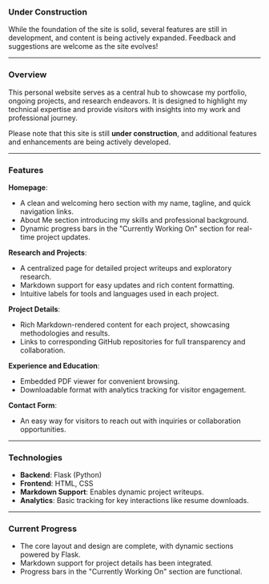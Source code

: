 ### **Under Construction**
While the foundation of the site is solid, several features are still in development, and content is being actively expanded. Feedback and suggestions are welcome as the site evolves!
 
 ---

### **Overview**
This personal website serves as a central hub to showcase my portfolio, ongoing projects, and research endeavors. It is designed to highlight my technical expertise and provide visitors with insights into my work and professional journey.

Please note that this site is still **under construction**, and additional features and enhancements are being actively developed.

---
### **Features**
**Homepage**:

  - A clean and welcoming hero section with my name, tagline, and quick navigation links.
  - About Me section introducing my skills and professional background.
  - Dynamic progress bars in the "Currently Working On" section for real-time project updates.

  **Research and Projects**:

  - A centralized page for detailed project writeups and exploratory research.
  - Markdown support for easy updates and rich content formatting.
  - Intuitive labels for tools and languages used in each project.

  **Project Details**:

  - Rich Markdown-rendered content for each project, showcasing methodologies and results.
  - Links to corresponding GitHub repositories for full transparency and collaboration.

  **Experience and Education**:

  - Embedded PDF viewer for convenient browsing.
  - Downloadable format with analytics tracking for visitor engagement.

  **Contact Form**:

  - An easy way for visitors to reach out with inquiries or collaboration opportunities.

---

### **Technologies**
- **Backend**: Flask (Python)
- **Frontend**: HTML, CSS
- **Markdown Support**: Enables dynamic project writeups.
- **Analytics**: Basic tracking for key interactions like resume downloads.

---

### **Current Progress**
- The core layout and design are complete, with dynamic sections powered by Flask.
- Markdown support for project details has been integrated.
- Progress bars in the "Currently Working On" section are functional.
